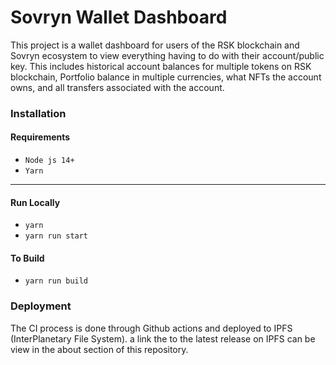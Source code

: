 # Sovryn Wallet Dashboard

This project is a wallet dashboard for users of the RSK blockchain and Sovryn ecosystem to view everything 
having to do with their account/public key. This includes historical account balances for multiple tokens on 
RSK blockchain, Portfolio balance in multiple currencies, what NFTs the account owns, and all transfers 
associated with the account.

### Installation

#### Requirements

- `Node js 14+`
- `Yarn`

----------
#### Run Locally

- `yarn`
- `yarn run start`

#### To Build

- `yarn run build`

### Deployment

The CI process is done through Github actions and deployed to IPFS (InterPlanetary File System).
a link the to the latest release on IPFS can be view in the about section of this repository. 